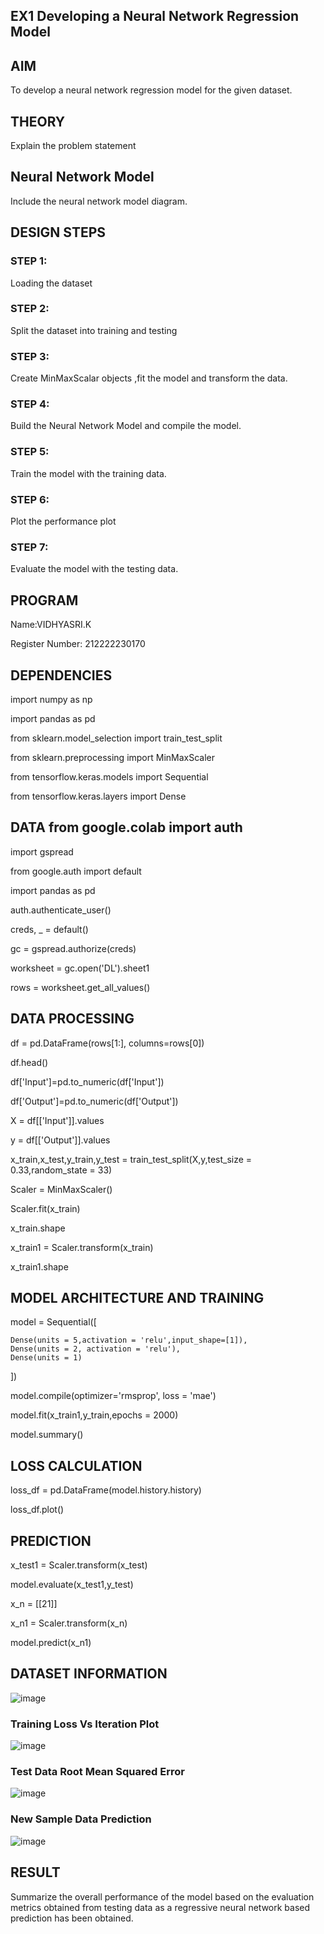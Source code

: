 ## EX1 Developing a Neural Network Regression Model


## AIM

To develop a neural network regression model for the given dataset.

## THEORY

Explain the problem statement

## Neural Network Model

Include the neural network model diagram.

## DESIGN STEPS

### STEP 1:

Loading the dataset

### STEP 2:

Split the dataset into training and testing

### STEP 3:

Create MinMaxScalar objects ,fit the model and transform the data.

### STEP 4:

Build the Neural Network Model and compile the model.

### STEP 5:

Train the model with the training data.

### STEP 6:

Plot the performance plot

### STEP 7:

Evaluate the model with the testing data.

## PROGRAM

Name:VIDHYASRI.K

Register Number: 212222230170

## DEPENDENCIES

import numpy as np

import pandas as pd


from sklearn.model_selection import train_test_split

from sklearn.preprocessing import MinMaxScaler

from tensorflow.keras.models import Sequential

from tensorflow.keras.layers import Dense

## DATA from google.colab import auth

import gspread

from google.auth import default

import pandas as pd


auth.authenticate_user()

creds, _ = default()

gc = gspread.authorize(creds)

worksheet = gc.open('DL').sheet1

rows = worksheet.get_all_values()

## DATA PROCESSING

df = pd.DataFrame(rows[1:], columns=rows[0])

df.head()

df['Input']=pd.to_numeric(df['Input'])

df['Output']=pd.to_numeric(df['Output'])

X = df[['Input']].values

y = df[['Output']].values

x_train,x_test,y_train,y_test = train_test_split(X,y,test_size = 0.33,random_state = 33)

Scaler = MinMaxScaler()

Scaler.fit(x_train)

x_train.shape

x_train1 = Scaler.transform(x_train)

x_train1.shape

## MODEL ARCHITECTURE AND TRAINING

model = Sequential([

    Dense(units = 5,activation = 'relu',input_shape=[1]),
    Dense(units = 2, activation = 'relu'),
    Dense(units = 1)
])

model.compile(optimizer='rmsprop', loss = 'mae')

model.fit(x_train1,y_train,epochs = 2000)

model.summary()

## LOSS CALCULATION

loss_df = pd.DataFrame(model.history.history)

loss_df.plot()

## PREDICTION

x_test1 = Scaler.transform(x_test)

model.evaluate(x_test1,y_test)

x_n = [[21]]

x_n1 = Scaler.transform(x_n)

model.predict(x_n1)

## DATASET INFORMATION

![image](https://github.com/vidhyasrikachapalayam/basic-nn-model/assets/119477817/a350d6f9-1f94-4cf1-b817-186cea31acef)



### Training Loss Vs Iteration Plot

![image](https://github.com/vidhyasrikachapalayam/basic-nn-model/assets/119477817/33926c94-230f-4be3-aa6e-8dd095a2d06e)


### Test Data Root Mean Squared Error

![image](https://github.com/vidhyasrikachapalayam/basic-nn-model/assets/119477817/b8cf3967-a365-45c6-a843-3e9eff059618)


### New Sample Data Prediction
![image](https://github.com/vidhyasrikachapalayam/basic-nn-model/assets/119477817/27cb5ec5-98b2-4dff-a4d2-26069f623fa0)


## RESULT
Summarize the overall performance of the model based on the evaluation metrics obtained from testing data as a regressive neural network based prediction has been obtained.
